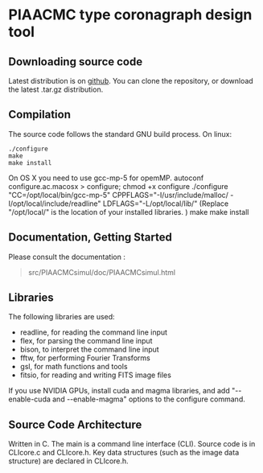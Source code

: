 # PIAACMC type coronagraph design tool

## Downloading source code
Latest distribution is on [github](https://github.com/oguyon/PIAACMCdesign).
You can clone the repository, or download the latest .tar.gz distribution.

## Compilation
The source code follows the standard GNU build process.  On linux:

    ./configure
    make
    make install
	
On OS X you need to use gcc-mp-5 for opemMP.
	autoconf configure.ac.macosx > configure; chmod +x configure
	./configure "CC=/opt/local/bin/gcc-mp-5" CPPFLAGS="-I/usr/include/malloc/ -I/opt/local/include/readline" LDFLAGS="-L/opt/local/lib/"
(Replace "/opt/local/" is the location of your installed libraries. )
    make
    make install
	
## Documentation, Getting Started
Please consult the documentation :  

 > src/PIAACMCsimul/doc/PIAACMCsimul.html


## Libraries
The following libraries are used:
- readline, for reading the command line input
- flex, for parsing the command line input
- bison, to interpret the command line input
- fftw, for performing Fourier Transforms
- gsl, for math functions and tools
- fitsio, for reading and writing FITS image files

If you use NVIDIA GPUs, install cuda and magma libraries, and add "--enable-cuda and --enable-magma" options to the configure command.


## Source Code Architecture 
Written in C.
The main is a command line interface (CLI). Source code is in CLIcore.c and CLIcore.h.
Key data structures (such as the image data structure) are declared in CLIcore.h.

